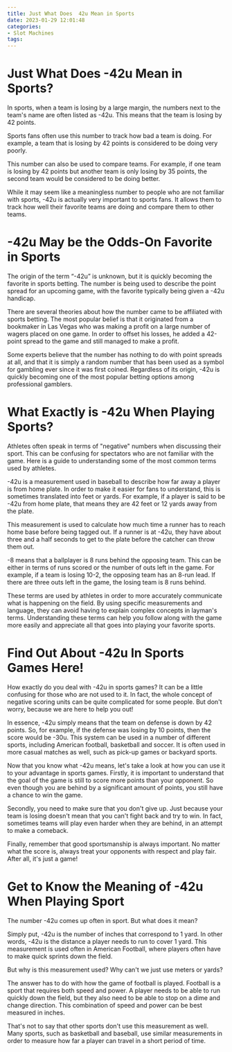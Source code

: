 ```yaml
---
title: Just What Does  42u Mean in Sports
date: 2023-01-29 12:01:48
categories:
- Slot Machines
tags:
---
```



#  Just What Does -42u Mean in Sports?

In sports, when a team is losing by a large margin, the numbers next to the team's name are often listed as -42u. This means that the team is losing by 42 points.

Sports fans often use this number to track how bad a team is doing. For example, a team that is losing by 42 points is considered to be doing very poorly.

This number can also be used to compare teams. For example, if one team is losing by 42 points but another team is only losing by 35 points, the second team would be considered to be doing better.

While it may seem like a meaningless number to people who are not familiar with sports, -42u is actually very important to sports fans. It allows them to track how well their favorite teams are doing and compare them to other teams.

#  -42u May be the Odds-On Favorite in Sports

The origin of the term “-42u” is unknown, but it is quickly becoming the favorite in sports betting. The number is being used to describe the point spread for an upcoming game, with the favorite typically being given a -42u handicap.

There are several theories about how the number came to be affiliated with sports betting. The most popular belief is that it originated from a bookmaker in Las Vegas who was making a profit on a large number of wagers placed on one game. In order to offset his losses, he added a 42-point spread to the game and still managed to make a profit.

Some experts believe that the number has nothing to do with point spreads at all, and that it is simply a random number that has been used as a symbol for gambling ever since it was first coined. Regardless of its origin, -42u is quickly becoming one of the most popular betting options among professional gamblers.

#  What Exactly is -42u When Playing Sports?

Athletes often speak in terms of "negative" numbers when discussing their sport. This can be confusing for spectators who are not familiar with the game. Here is a guide to understanding some of the most common terms used by athletes.

-42u is a measurement used in baseball to describe how far away a player is from home plate. In order to make it easier for fans to understand, this is sometimes translated into feet or yards. For example, if a player is said to be -42u from home plate, that means they are 42 feet or 12 yards away from the plate.

This measurement is used to calculate how much time a runner has to reach home base before being tagged out. If a runner is at -42u, they have about three and a half seconds to get to the plate before the catcher can throw them out.

-8 means that a ballplayer is 8 runs behind the opposing team. This can be either in terms of runs scored or the number of outs left in the game. For example, if a team is losing 10-2, the opposing team has an 8-run lead. If there are three outs left in the game, the losing team is 8 runs behind.

These terms are used by athletes in order to more accurately communicate what is happening on the field. By using specific measurements and language, they can avoid having to explain complex concepts in layman's terms. Understanding these terms can help you follow along with the game more easily and appreciate all that goes into playing your favorite sports.

#  Find Out About -42u In Sports Games Here!

How exactly do you deal with -42u in sports games? It can be a little confusing for those who are not used to it. In fact, the whole concept of negative scoring units can be quite complicated for some people. But don't worry, because we are here to help you out!

In essence, -42u simply means that the team on defense is down by 42 points. So, for example, if the defense was losing by 10 points, then the score would be -30u. This system can be used in a number of different sports, including American football, basketball and soccer. It is often used in more casual matches as well, such as pick-up games or backyard sports.

Now that you know what -42u means, let's take a look at how you can use it to your advantage in sports games. Firstly, it is important to understand that the goal of the game is still to score more points than your opponent. So even though you are behind by a significant amount of points, you still have a chance to win the game.

Secondly, you need to make sure that you don't give up. Just because your team is losing doesn't mean that you can't fight back and try to win. In fact, sometimes teams will play even harder when they are behind, in an attempt to make a comeback.

Finally, remember that good sportsmanship is always important. No matter what the score is, always treat your opponents with respect and play fair. After all, it's just a game!

#  Get to Know the Meaning of -42u When Playing Sport

The number -42u comes up often in sport. But what does it mean?

Simply put, -42u is the number of inches that correspond to 1 yard. In other words, -42u is the distance a player needs to run to cover 1 yard. This measurement is used often in American Football, where players often have to make quick sprints down the field.

But why is this measurement used? Why can't we just use meters or yards?

The answer has to do with how the game of football is played. Football is a sport that requires both speed and power. A player needs to be able to run quickly down the field, but they also need to be able to stop on a dime and change direction. This combination of speed and power can be best measured in inches.

That's not to say that other sports don't use this measurement as well. Many sports, such as basketball and baseball, use similar measurements in order to measure how far a player can travel in a short period of time.